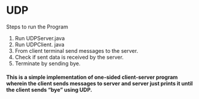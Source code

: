 # UDP
Steps to run the Program

1. Run UDPServer.java
2. Run UDPClient. java
3. From client terminal send messages to the server.
4. Check if sent data is received by the server.
5. Terminate by sending bye.

#### This is a simple implementation of one-sided client-server program wherein the client sends messages to server and server just prints it until the client sends “bye” using UDP.